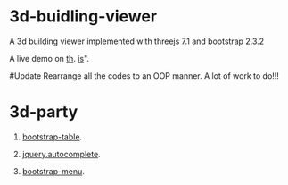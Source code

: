 # 3d-buidling-viewer
A 3d building viewer implemented with threejs 7.1 and bootstrap 2.3.2

A live demo on <a href="http://dizzyeyes.sinaapp.com">th</a>.
[is](http://dizzyeyes.sinaapp.com)".

#Update
Rearrange all the codes to an OOP manner.
A lot of work to do!!!

# 3d-party
1. <a href="https://github.com/wenzhixin/bootstrap-table/">bootstrap-table</a>.

2. <a href="https://github.com/nswish/jQuery.AutoComplete">jquery.autocomplete</a>.

3. <a href="https://github.com/wenzhixin/bootstrap-menu">bootstrap-menu</a>.
